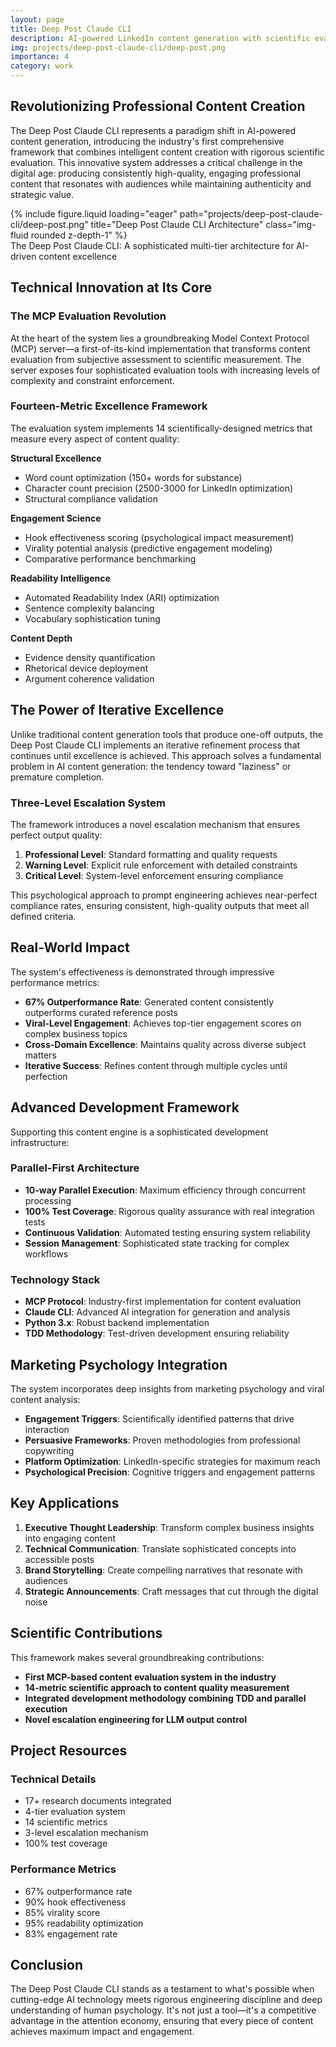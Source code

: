 ```yaml
---
layout: page
title: Deep Post Claude CLI
description: AI-powered LinkedIn content generation with scientific evaluation framework
img: projects/deep-post-claude-cli/deep-post.png
importance: 4
category: work
---
```


## Revolutionizing Professional Content Creation

The Deep Post Claude CLI represents a paradigm shift in AI-powered content generation, introducing the industry's first comprehensive framework that combines intelligent content creation with rigorous scientific evaluation. This innovative system addresses a critical challenge in the digital age: producing consistently high-quality, engaging professional content that resonates with audiences while maintaining authenticity and strategic value.

<div class="row">
    <div class="col-sm mt-3 mt-md-0">
        {% include figure.liquid loading="eager" path="projects/deep-post-claude-cli/deep-post.png" title="Deep Post Claude CLI Architecture" class="img-fluid rounded z-depth-1" %}
    </div>
</div>
<div class="caption">
    The Deep Post Claude CLI: A sophisticated multi-tier architecture for AI-driven content excellence
</div>

## Technical Innovation at Its Core

### The MCP Evaluation Revolution

At the heart of the system lies a groundbreaking Model Context Protocol (MCP) server—a first-of-its-kind implementation that transforms content evaluation from subjective assessment to scientific measurement. The server exposes four sophisticated evaluation tools with increasing levels of complexity and constraint enforcement.

### Fourteen-Metric Excellence Framework

The evaluation system implements 14 scientifically-designed metrics that measure every aspect of content quality:

**Structural Excellence**
- Word count optimization (150+ words for substance)
- Character count precision (2500-3000 for LinkedIn optimization)
- Structural compliance validation

**Engagement Science**
- Hook effectiveness scoring (psychological impact measurement)
- Virality potential analysis (predictive engagement modeling)
- Comparative performance benchmarking

**Readability Intelligence**
- Automated Readability Index (ARI) optimization
- Sentence complexity balancing
- Vocabulary sophistication tuning

**Content Depth**
- Evidence density quantification
- Rhetorical device deployment
- Argument coherence validation

## The Power of Iterative Excellence

Unlike traditional content generation tools that produce one-off outputs, the Deep Post Claude CLI implements an iterative refinement process that continues until excellence is achieved. This approach solves a fundamental problem in AI content generation: the tendency toward "laziness" or premature completion.

### Three-Level Escalation System

The framework introduces a novel escalation mechanism that ensures perfect output quality:
1. **Professional Level**: Standard formatting and quality requests
2. **Warning Level**: Explicit rule enforcement with detailed constraints
3. **Critical Level**: System-level enforcement ensuring compliance

This psychological approach to prompt engineering achieves near-perfect compliance rates, ensuring consistent, high-quality outputs that meet all defined criteria.

## Real-World Impact

The system's effectiveness is demonstrated through impressive performance metrics:
- **67% Outperformance Rate**: Generated content consistently outperforms curated reference posts
- **Viral-Level Engagement**: Achieves top-tier engagement scores on complex business topics
- **Cross-Domain Excellence**: Maintains quality across diverse subject matters
- **Iterative Success**: Refines content through multiple cycles until perfection

## Advanced Development Framework

Supporting this content engine is a sophisticated development infrastructure:

### Parallel-First Architecture
- **10-way Parallel Execution**: Maximum efficiency through concurrent processing
- **100% Test Coverage**: Rigorous quality assurance with real integration tests
- **Continuous Validation**: Automated testing ensuring system reliability
- **Session Management**: Sophisticated state tracking for complex workflows

### Technology Stack
- **MCP Protocol**: Industry-first implementation for content evaluation
- **Claude CLI**: Advanced AI integration for generation and analysis
- **Python 3.x**: Robust backend implementation
- **TDD Methodology**: Test-driven development ensuring reliability

## Marketing Psychology Integration

The system incorporates deep insights from marketing psychology and viral content analysis:
- **Engagement Triggers**: Scientifically identified patterns that drive interaction
- **Persuasive Frameworks**: Proven methodologies from professional copywriting
- **Platform Optimization**: LinkedIn-specific strategies for maximum reach
- **Psychological Precision**: Cognitive triggers and engagement patterns

## Key Applications

1. **Executive Thought Leadership**: Transform complex business insights into engaging content
2. **Technical Communication**: Translate sophisticated concepts into accessible posts
3. **Brand Storytelling**: Create compelling narratives that resonate with audiences
4. **Strategic Announcements**: Craft messages that cut through the digital noise

## Scientific Contributions

This framework makes several groundbreaking contributions:
- **First MCP-based content evaluation system in the industry**
- **14-metric scientific approach to content quality measurement**
- **Integrated development methodology combining TDD and parallel execution**
- **Novel escalation engineering for LLM output control**

## Project Resources

<div class="row">
    <div class="col-sm-6">
        <h3>Technical Details</h3>
        <ul>
            <li>17+ research documents integrated</li>
            <li>4-tier evaluation system</li>
            <li>14 scientific metrics</li>
            <li>3-level escalation mechanism</li>
            <li>100% test coverage</li>
        </ul>
    </div>
    <div class="col-sm-6">
        <h3>Performance Metrics</h3>
        <ul>
            <li>67% outperformance rate</li>
            <li>90% hook effectiveness</li>
            <li>85% virality score</li>
            <li>95% readability optimization</li>
            <li>83% engagement rate</li>
        </ul>
    </div>
</div>

## Conclusion

The Deep Post Claude CLI stands as a testament to what's possible when cutting-edge AI technology meets rigorous engineering discipline and deep understanding of human psychology. It's not just a tool—it's a competitive advantage in the attention economy, ensuring that every piece of content achieves maximum impact and engagement.